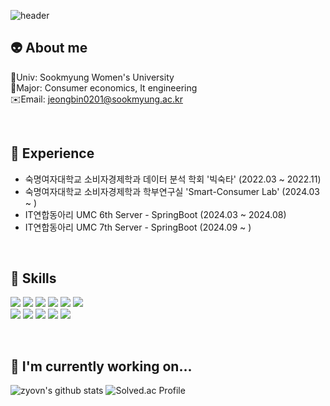 ![header](https://capsule-render.vercel.app/api?type=waving&color=auto&height=300&section=header&text=Hi!%20This%20is%20zyovn's%20Github&fontSize=50)

👽 **About me**
---
🏫Univ: Sookmyung Women's University</br>
📖Major: Consumer economics, It engineering</br>
✉️Email: jeongbin0201@sookmyung.ac.kr

<br>

👣 **Experience**
---
- 숙명여자대학교 소비자경제학과 데이터 분석 학회 '빅숙타' (2022.03 ~ 2022.11)
- 숙명여자대학교 소비자경제학과 학부연구실 'Smart-Consumer Lab' (2024.03 ~ )
- IT연합동아리 UMC 6th Server - SpringBoot (2024.03 ~ 2024.08)
- IT연합동아리 UMC 7th Server - SpringBoot (2024.09 ~ )
<br>

🚀 **Skills**
---
<img src="https://img.shields.io/badge/Python-14354C?style=for-the-badge&logo=python&logoColor=white"></a>
<img src="https://img.shields.io/badge/C-00599C?style=for-the-badge&logo=c&logoColor=white"></a>
<img src="https://img.shields.io/badge/C%2B%2B-00599C?style=for-the-badge&logo=c%2B%2B&logoColor=white"></a>
<img src="https://img.shields.io/badge/Java-ED8B00?style=for-the-badge&logo=openjdk&logoColor=white"></a>
<img src="https://img.shields.io/badge/R-276DC3?style=for-the-badge&logo=r&logoColor=white"></a> 
<img src="https://img.shields.io/badge/RStudio-75AADB?style=for-the-badge&logo=RStudio&logoColor=white"></a> <br>
<img src="https://img.shields.io/badge/jupyter-2C2C32.svg?style=for-the-badge&logo=jupyter&logoColor=F37726"/>
<img src="https://img.shields.io/badge/Spring-6DB33F?style=for-the-badge&logo=spring&logoColor=white"></a>
<img src="https://img.shields.io/badge/springboot-6DB33F?style=for-the-badge&logo=springboot&logoColor=white"></a>
<img src="https://img.shields.io/badge/MySQL-005C84?style=for-the-badge&logo=mysql&logoColor=white"></a>
<img src="https://img.shields.io/badge/SQLite-07405E?style=for-the-badge&logo=sqlite&logoColor=white"></a>

<br>

🌱 **I'm currently working on...**
---
![zyovn's github stats](https://github-readme-stats.vercel.app/api?username=zyovn&count_private=true&show_icons=true&theme=tokyonight)
![Solved.ac Profile](http://mazassumnida.wtf/api/v2/generate_badge?boj=zyovn)
